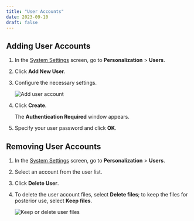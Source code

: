 ```yaml
---
title: "User Accounts"
date: 2023-09-10
draft: false
---
```


## Adding User Accounts

1. In the [System Settings](../open-system-settings) screen, go to **Personalization** > **Users**.
2. Click **Add New User**.
3. Configure the necessary settings.

   ![Add user account](../img/add-user-account.png)

4. Click **Create**.

   The **Authentication Required** window appears.

5. Specify your user password and click **OK**.

## Removing User Accounts

1. In the [System Settings](../open-system-settings) screen, go to **Personalization** > **Users**.
2. Select an account from the user list.
3. Click **Delete User**.
4. To delete the user account files, select **Delete files**; to keep the files for posterior use, select **Keep files**.

   ![Keep or delete user files](../img/keep-delete-files.png)